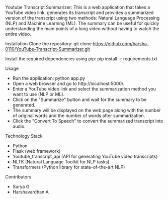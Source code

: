 Youtube Transcript Summarizer:
This is a web application that takes a YouTube video link, generates its transcript and provides a summarized version of the transcript using two methods: Natural Language Processing (NLP) and Machine Learning (ML). The summary can be useful for quickly understanding the main points of a long video without having to watch the entire video.

Installation
Clone the repository:
git clone https://github.com/harsha-0110/YouTube-Transcript-Summarizer.git

Install the required dependencies using pip:
pip install -r requirements.txt

Usage
* Run the application:
    python app.py
* Open a web browser and go to http://localhost:5000/.
* Enter a YouTube video link and select the summarization method you want to use (NLP or ML).
* Click on the "Summarize" button and wait for the summary to be generated.
* The summary will be displayed on the web page along with the number of original words and the number of words after summarization.
* Click the "Convert To Speech" to convert the summarized transcript into audio. 

Technology Stack
* Python
* Flask (web framework)
* Youtube_transcript_api (API for generating YouTube video transcripts)
* NLTK (Natural Language Toolkit for NLP tasks)
* Transformers (Python library for state-of-the-art NLP)

Contributors
* Surya G
* Harshavardhan A
